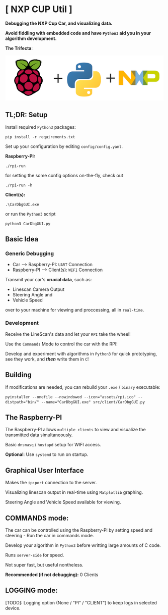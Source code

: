 # [ NXP CUP Util ]

**Debugging the NXP Cup Car, and visualizing data.**

**Avoid fiddling with embedded code and have `Python3` aid you in your algorithm development.**

**The Trifecta**:

![](assets/trifecta.png)

## **TL;DR: Setup**
Install required `Python3` packages:

```
pip install -r requirements.txt
```

Set up your configuration by editing `config/config.yaml`.

**Raspberry-PI:**

```
./rpi-run
```

for setting the some config options on-the-fly, check out
```
./rpi-run -h
```

**Client(s):**

```
.\CarDbgGUI.exe
```
or run the `Python3` script
```
python3 CarDbgGUI.py
```

## **Basic Idea**

### Generic Debugging

* Car --> Raspberry-PI: `UART` Connection
* Raspberry-PI --> Client(s): `WIFI` Connection

Transmit your car's **crucial data**, such as:
  * Linescan Camera Output
  * Steering Angle and
  * Vehicle Speed

over to your machine for viewing and proccessing, all in `real-time`.

### Development

Receive the LineScan's data and let your `RPI` take the wheel!

Use the `Commands` Mode to control the car with the RPI!

Develop and experiment with algorithms in `Python3` for quick prototyping,
see they work, and ***then*** write them in `C`!

## **Building**

If modifications are needed, you can rebuild your `.exe` / `binary` executable:

```
pyinstaller --onefile --nowindowed --icon="assets/rpi.ico" --distpath="bin/" --name="CarDbgGUI.exe" src/client/CarDbgGUI.py
```

## **The Raspberry-PI**

The Raspberry-PI allows `multiple clients` to view and visualize the transmitted data
simultaneously.

Basic `dnsmasq` / `hostapd` setup for WIFI access.

**Optional**: Use `systemd` to run on startup.

## **Graphical User Interface**

Makes the `ip:port` connection to the server.

Visualizing linescan output in real-time using `Matplotlib` graphing.

Steering Angle and Vehicle Speed available for viewing.

## **COMMANDS mode:**

The car can be controlled using the Raspberry-PI by setting speed and steering - Run the car in commands mode.

Develop your algorithm in `Python3` before writting large amounts of C code.

Runs `server-side` for speed.

Not super fast, but useful nontheless.

**Recommended (if not debugging):** 0 Clients

## **LOGGING mode:**

[TODO]: Logging option (None / "PI" / "CLIENT") to keep logs in selected device.
